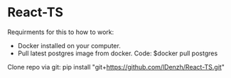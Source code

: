 # React-TS

Requirments for this to how to work:

- Docker installed on your computer.
- Pull latest postgres image from docker. Code: $docker pull postgres


Clone repo via git:
pip install "git+https://github.com/lDenzh/React-TS.git"
